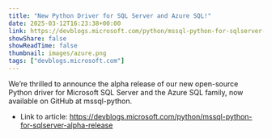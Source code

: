 ```yaml
---
title: "New Python Driver for SQL Server and Azure SQL!"
date: 2025-03-12T16:23:38+00:00
link: https://devblogs.microsoft.com/python/mssql-python-for-sqlserver-alpha-release
showShare: false
showReadTime: false
thumbnail: images/azure.png
tags: ["devblogs.microsoft.com"]
---
```

We’re thrilled to announce the alpha release of our new open-source Python driver for Microsoft SQL Server and the Azure SQL family, now available on GitHub at mssql-python.

- Link to article: https://devblogs.microsoft.com/python/mssql-python-for-sqlserver-alpha-release